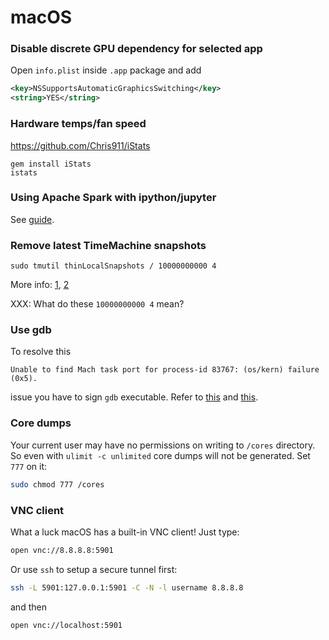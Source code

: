 # macOS

### Disable discrete GPU dependency for selected app

Open `info.plist` inside `.app` package and add

```xml
<key>NSSupportsAutomaticGraphicsSwitching</key>
<string>YES</string>
```

### Hardware temps/fan speed

https://github.com/Chris911/iStats

```shell
gem install iStats
istats
```

### Using Apache Spark with ipython/jupyter

See [guide](https://gist.github.com/ololobus/4c221a0891775eaa86b0).

### Remove latest TimeMachine snapshots

```shell
sudo tmutil thinLocalSnapshots / 10000000000 4
```

More info: [1](https://www.jethrocarr.com/2017/11/06/macos-high-sierra-unable-to-free-disk-space/), [2](https://apple.stackexchange.com/questions/304651/high-sierra-shows-wrong-disk-usage-for-photos-in-information)

XXX: What do these `10000000000 4` mean?

### Use gdb

To resolve this
```
Unable to find Mach task port for process-id 83767: (os/kern) failure (0x5).
```
issue you have to sign `gdb` executable. Refer to [this](https://stackoverflow.com/questions/11504377/gdb-fails-with-unable-to-find-mach-task-port-for-process-id-error) and [this](https://sourceware.org/gdb/wiki/PermissionsDarwin).

### Core dumps

Your current user may have no permissions on writing to `/cores` directory. So even with `ulimit -c unlimited` core dumps will not be generated. Set `777` on it:

```sh
sudo chmod 777 /cores
```

### VNC client

What a luck macOS has a built-in VNC client! Just type:

```sh
open vnc://8.8.8.8:5901
```

Or use `ssh` to setup a secure tunnel first:
```sh
ssh -L 5901:127.0.0.1:5901 -C -N -l username 8.8.8.8
```
and then
```sh
open vnc://localhost:5901
```
